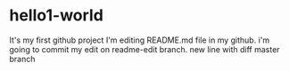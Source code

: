 # hello1-world
It's my first github project
I'm editing README.md file in my github.
i'm going to commit my edit on readme-edit branch.
new line with diff master branch

